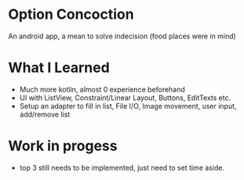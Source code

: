# Option Concoction

An android app, a mean to solve indecision (food places were in mind)

# What I Learned
* Much more kotlin, almost 0 experience beforehand
* UI with ListView, Constraint/Linear Layout, Buttons, EditTexts etc.
* Setup an adapter to fill in list, File I/O, Image movement, user input, add/remove list

# Work in progess
* top 3 still needs to be implemented, just need to set time aside.
